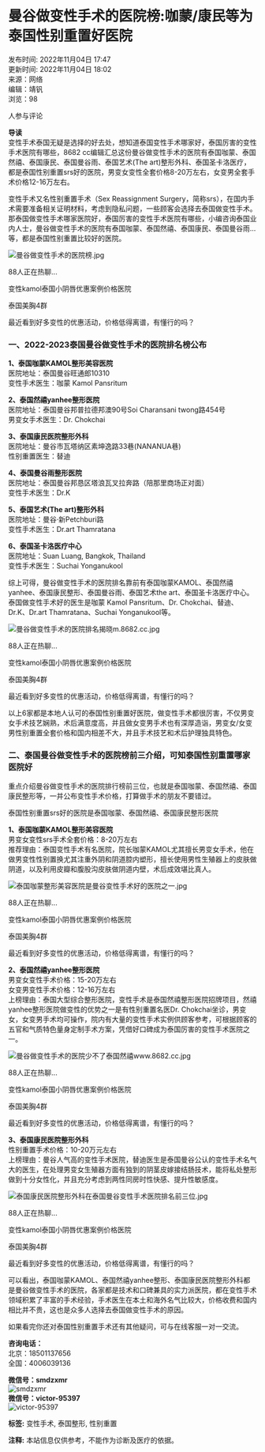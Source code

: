 # 曼谷做变性手术的医院榜:咖蒙/康民等为泰国性别重置好医院

发布时间: 2022年11月04日 17:47  
更新时间: 2022年11月04日 18:02  
来源：网络  
编辑：靖钒  
浏览：98  

人参与评论

**导读**  
变性手术泰国无疑是选择的好去处，想知道泰国变性手术哪家好，泰国厉害的变性手术医院有哪些，8682 cc编辑汇总这份曼谷做变性手术的医院有泰国咖蒙、泰国然禧、泰国康民、泰国曼谷雨、泰国艺术(The art)整形外科、泰国圣卡洛医疗，都是泰国性别重置srs好的医院，男变女变性全套价格8-20万左右，女变男全套手术价格12-16万左右。

变性手术又名性别重置手术（Sex Reassignment Surgery，简称srs），在国内手术需要准备相关证明材料，考虑到隐私问题，一些顾客会选择去泰国做变性手术。那泰国做变性手术哪家医院好，泰国厉害的变性手术医院有哪些，小编咨询泰国业内人士，曼谷做变性手术的医院有泰国咖蒙、泰国然禧、泰国康民、泰国曼谷雨...等，都是泰国性别重置比较好的医院。

![曼谷做变性手术的医院榜.jpg](https://img.8682.cc/uploadfile/2022/1104/20221104960769.jpg)

88人正在热聊...

变性kamol泰国小阴唇优惠案例价格医院

泰国美胸4群

最近看到好多变性的优惠活动，价格低得离谱，有懂行的吗？

### 一、2022-2023泰国曼谷做变性手术的医院排名榜公布

**1、泰国咖蒙KAMOL整形美容医院**  
医院地址：泰国曼谷旺通郎10310  
变性手术医生：咖蒙 Kamol Pansritum

**2、泰国然禧yanhee整形医院**  
医院地址：泰国曼谷邦普拉德邦澳90号Soi Charansani twong路454号  
男变女手术医生：Dr. Chokchai

**3、泰国康民医院整形外科**  
医院地址：曼谷市瓦塔纳区素坤逸路33巷(NANANUA巷)  
性别重置医生：替迪

**4、泰国曼谷雨整形医院**  
医院地址：泰国曼谷邦恳区塔浪瓦叉拉奔路（陪那里商场正对面）  
变性手术医生：Dr.K

**5、泰国艺术(The art)整形外科**  
医院地址：曼谷·新Petchburi路  
变性手术医生：Dr.art Thamratana

**6、泰国圣卡洛医疗中心**  
医院地址：Suan Luang, Bangkok, Thailand  
变性手术医生：Suchai Yonganukool

综上可得，曼谷做变性手术的医院排名靠前有泰国咖蒙KAMOL、泰国然禧yanhee、泰国康民整形、泰国曼谷雨、泰国艺术the art、泰国圣卡洛医疗中心。泰国做变性手术好的医生是咖蒙 Kamol Pansritum、Dr. Chokchai、替迪、Dr.K、Dr.art Thamratana、Suchai Yonganukool等。

![曼谷做变性手术的医院排名揭晓m.8682.cc.jpg](https://img.8682.cc/uploadfile/2022/1104/20221104307834.jpg)

88人正在热聊...

变性kamol泰国小阴唇优惠案例价格医院

泰国美胸4群

最近看到好多变性的优惠活动，价格低得离谱，有懂行的吗？

以上6家都是本地人认可的泰国性别重置好医院，做变性手术都很厉害，不仅男变女手术技艺娴熟，术后满意度高，并且做女变男手术也有深厚造诣，男变女/女变男性别重置全套价格和国内相差不大，并且手术技艺和术后护理独具特色。

### 二、泰国曼谷做变性手术的医院榜前三介绍，可知泰国性别重置哪家医院好

重点介绍曼谷做变性手术的医院排行榜前三位，也就是泰国咖蒙、泰国然禧、泰国康民整形等，一并公布变性手术价格，打算做手术的朋友不要错过。

泰国性别重置srs好的医院是泰国咖蒙、泰国然禧、泰国康民整形医院

**1、泰国咖蒙KAMOL整形美容医院**  
男变女变性srs手术全套价格：8-20万左右  
推荐理由：泰国变性手术有名医院，院长咖蒙KAMOL尤其擅长男变女手术，他在做男变性性别置换尤其注重外阴和阴道腔内塑形，擅长使用男性生殖器上的皮肤做阴道，以及利用皮瓣和腹股沟皮肤做阴道内壁，术后成效堪比真人。

![泰国咖蒙整形美容医院是曼谷变性手术好的医院之一.jpg](https://img.8682.cc/uploadfile/2022/1104/20221104422128.jpg)

88人正在热聊...

变性kamol泰国小阴唇优惠案例价格医院

泰国美胸4群

最近看到好多变性的优惠活动，价格低得离谱，有懂行的吗？

**2、泰国然禧yanhee整形医院**  
男变女变性手术价格：15-20万左右  
女变男变性手术价格：12-16万左右  
上榜理由：泰国大型综合整形医院，变性手术是泰国然禧整形医院招牌项目，然禧yanhee整形医院做变性的优势之一是有性别重置名医Dr. Chokchai坐诊，男变女，女变男手术均可操作，院内有大量的变性手术实例供顾客参考，可根据顾客的五官和气质特色量身定制手术方案，凭借好口碑成为泰国厉害的变性手术医院之一。

![曼谷做变性手术的医院少不了泰国然禧www.8682.cc.jpg](https://img.8682.cc/uploadfile/2022/1104/20221104658769.jpg)

88人正在热聊...

变性kamol泰国小阴唇优惠案例价格医院

泰国美胸4群

最近看到好多变性的优惠活动，价格低得离谱，有懂行的吗？

**3、泰国康民医院整形外科**  
性别重置手术价格：10-20万元左右  
上榜理由：曼谷人气高的变性手术医院，替迪医生是泰国曼谷公认的变性手术名气大的医生，在处理男变女生殖器方面有独到的阴茎皮嫁接结肠技术，能将私处整形做到十分女性化，并且充分考虑到两性同房时性快感、提升性敏感度。

![泰国康民医院整形外科在泰国曼谷变性手术医院排名前三位.jpg](https://img.8682.cc/uploadfile/2022/1104/20221104540439.jpg)

88人正在热聊...

变性kamol泰国小阴唇优惠案例价格医院

泰国美胸4群

最近看到好多变性的优惠活动，价格低得离谱，有懂行的吗？

可以看出，泰国咖蒙KAMOL、泰国然禧yanhee整形、泰国康民医院整形外科都是曼谷做变性手术的医院，各家都是技术和口碑兼具的实力派医院，都在变性手术领域积累了丰富的手术经验，手术医生在本土和海外名气比较大，价格收费和国内相比并不贵，这也是众多人选择去泰国做变性手术的原因。

如果看完你还对泰国性别重置手术还有其他疑问，可与在线客服一对一交流。  

**咨询电话：**  
北京：18501137656  
全国：4006039136  

**微信号：smdzxmr**  
![smdzxmr](/statics/8682.cc/images/qr1.png)  
**微信号：victor-95397**  
![victor-95397](/statics/8682.cc/images/qr2.png)  

**标签:** 变性手术, 泰国整形, 性别重置

**注释:** 本站信息仅供参考，不能作为诊断及医疗的依据。